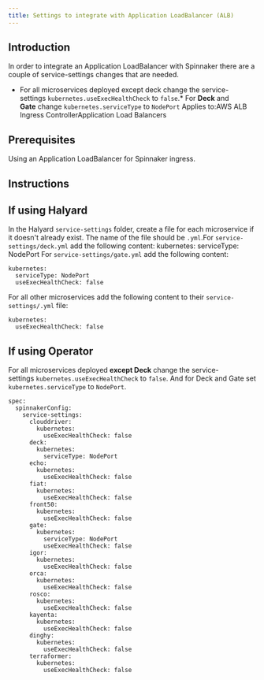 ```yaml
---
title: Settings to integrate with Application LoadBalancer (ALB)
---
```


## Introduction
In order to integrate an Application LoadBalancer with Spinnaker there are a couple of service-settings changes that are needed.
* For all microservices deployed except deck change the service-settings ```kubernetes.useExecHealthCheck``` to ```false```.* For **Deck** and **Gate** change ```kubernetes.serviceType``` to ```NodePort```
Applies to:AWS ALB Ingress ControllerApplication Load Balancers

## Prerequisites
Using an Application LoadBalancer for Spinnaker ingress.

## Instructions
## If using Halyard
In the Halyard ```service-settings``` folder, create a file for each microservice if it doesn't already exist. The name of the file should be ```.yml```.For ```service-settings/deck.yml``` add the following content:
kubernetes:
  serviceType: NodePort
For ```service-settings/gate.yml``` add the following content:
```
kubernetes:
  serviceType: NodePort
  useExecHealthCheck: false
```
For all other microservices add the following content to their ```service-settings/.yml``` file:
```
kubernetes:
  useExecHealthCheck: false
```
## If using Operator
For all microservices deployed **except Deck** change the service-settings ```kubernetes.useExecHealthCheck``` to ```false```. And for Deck and Gate set ```kubernetes.serviceType``` to ```NodePort```.
```
spec:
  spinnakerConfig:   
    service-settings:
      clouddriver:
        kubernetes:
          useExecHealthCheck: false
      deck:
        kubernetes:
          serviceType: NodePort
      echo:
        kubernetes:
          useExecHealthCheck: false
      fiat:
        kubernetes:
          useExecHealthCheck: false
      front50:
        kubernetes:
          useExecHealthCheck: false
      gate:
        kubernetes:
          serviceType: NodePort
          useExecHealthCheck: false
      igor:
        kubernetes:
          useExecHealthCheck: false
      orca:
        kubernetes:
          useExecHealthCheck: false
      rosco:
        kubernetes:
          useExecHealthCheck: false
      kayenta:
        kubernetes:
          useExecHealthCheck: false
      dinghy:
        kubernetes:
          useExecHealthCheck: false
      terraformer:
        kubernetes:
          useExecHealthCheck: false
```

